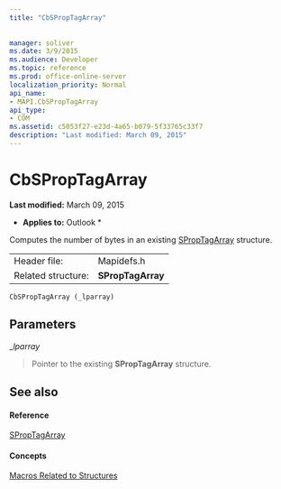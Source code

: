 ```yaml
---
title: "CbSPropTagArray"
 
 
manager: soliver
ms.date: 3/9/2015
ms.audience: Developer
ms.topic: reference
ms.prod: office-online-server
localization_priority: Normal
api_name:
- MAPI.CbSPropTagArray
api_type:
- COM
ms.assetid: c5053f27-e23d-4a65-b079-5f33765c33f7
description: "Last modified: March 09, 2015"
---
```


# CbSPropTagArray

 **Last modified:** March 09, 2015 
  
 * **Applies to:** Outlook * 
  
Computes the number of bytes in an existing [SPropTagArray](sproptagarray.md) structure. 
  
|||
|:-----|:-----|
|Header file:  <br/> |Mapidefs.h  <br/> |
|Related structure:  <br/> |**SPropTagArray** <br/> |
   
```
CbSPropTagArray (_lparray)
```

## Parameters

 __lparray_
  
> Pointer to the existing **SPropTagArray** structure. 
    
## See also

#### Reference

[SPropTagArray](sproptagarray.md)
#### Concepts

[Macros Related to Structures](macros-related-to-structures.md)

